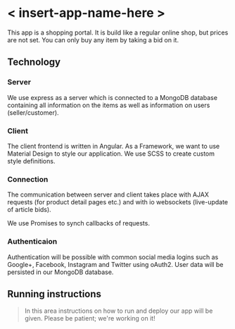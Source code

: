 # < insert-app-name-here >

This app is a shopping portal. It is build like a regular online shop, but 
prices are not set. You can only buy any item by taking a bid on it. 

## Technology

### Server

We use express as a server which is connected to a MongoDB database containing 
all information on the items as well as information on users (seller/customer).

### Client

The client frontend is written in Angular. As a Framework, we want to use 
Material Design to style our application. We use SCSS to create custom style 
definitions. 

### Connection

The communication between server and client takes place with AJAX requests (for 
product detail pages etc.) and with io websockets (live-update of article bids).

We use Promises to synch callbacks of requests.

### Authenticaion

Authentication will be possible with common social media logins such as 
Google+, Facebook, Instagram and Twitter using oAuth2. User data will be 
persisted in our MongoDB database.

## Running instructions

> In this area instructions on how to run and deploy our app will be given. 
> Please be patient; we're working on it!
